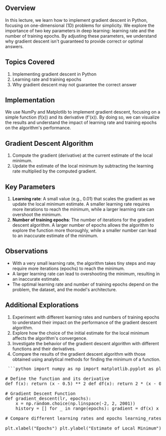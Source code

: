 ## Overview

In this lecture, we learn how to implement gradient descent in Python, focusing on one-dimensional (1D) problems for simplicity. We explore the importance of two key parameters in deep learning: learning rate and the number of training epochs. By adjusting these parameters, we understand why gradient descent isn't guaranteed to provide correct or optimal answers.

## Topics Covered

1.  Implementing gradient descent in Python
2.  Learning rate and training epochs
3.  Why gradient descent may not guarantee the correct answer

## Implementation

We use NumPy and Matplotlib to implement gradient descent, focusing on a simple function (f(x)) and its derivative (f'(x)). By doing so, we can visualize the results and understand the impact of learning rate and training epochs on the algorithm's performance.

## Gradient Descent Algorithm

1.  Compute the gradient (derivative) at the current estimate of the local minimum.
2.  Update the estimate of the local minimum by subtracting the learning rate multiplied by the computed gradient.

## Key Parameters

1.  **Learning rate**: A small value (e.g., 0.01) that scales the gradient as we update the local minimum estimate. A smaller learning rate requires more iterations to reach the minimum, while a larger learning rate can overshoot the minimum.
2.  **Number of training epochs**: The number of iterations for the gradient descent algorithm. A larger number of epochs allows the algorithm to explore the function more thoroughly, while a smaller number can lead to an inaccurate estimate of the minimum.

## Observations

-   With a very small learning rate, the algorithm takes tiny steps and may require more iterations (epochs) to reach the minimum.
-   A larger learning rate can lead to overshooting the minimum, resulting in an inaccurate estimate.
-   The optimal learning rate and number of training epochs depend on the problem, the dataset, and the model's architecture.

## Additional Explorations

1.  Experiment with different learning rates and numbers of training epochs to understand their impact on the performance of the gradient descent algorithm.
2.  Explore how the choice of the initial estimate for the local minimum affects the algorithm's convergence.
3.  Investigate the behavior of the gradient descent algorithm with different functions and their derivatives.
4.  Compare the results of the gradient descent algorithm with those obtained using analytical methods for finding the minimum of a function.

<pre> ```python import numpy as np import matplotlib.pyplot as plt 

# Define the function and its derivative 
def f(x): return (x - 0.5) ** 2 def df(x): return 2 * (x - 0.5) 

# Gradient Descent Function 
def gradient_descent(lr, epochs): 
	x = np.random.choice(np.linspace(-2, 2, 2001)) 
	history = [] for _ in range(epochs): gradient = df(x) x = x - lr * gradient history.append(x) return x, history 
	
# Compare different learning rates and epochs learning_rates = [0.1, 0.01, 0.001] epochs_list = [100, 500, 1000] for lr in learning_rates: for epochs in epochs_list: x_min, history = gradient_descent(lr, epochs) plt.plot(history, label=f"LR: {lr}, Epochs: {epochs}")

plt.xlabel("Epochs") plt.ylabel("Estimate of Local Minimum") plt.legend() plt.show() ``` </pre>